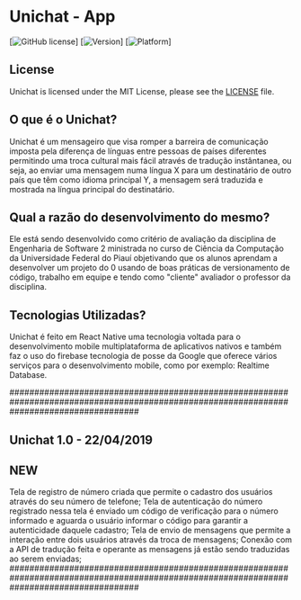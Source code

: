 # Unichat - App

[![GitHub license](https://img.shields.io/badge/license-MIT-blue.svg)]
[![Version](https://img.shields.io/badge/Version-1.0-blue.svg)]
[![Platform](https://img.shields.io/badge/React%20Native-App-green.svg)]

## License
Unichat is licensed under the MIT License, please see the [LICENSE](LICENSE) file.


## O que é o Unichat?
Unichat é um mensageiro que visa romper a barreira de comunicação imposta pela diferença de línguas entre pessoas de países diferentes permitindo uma troca cultural mais fácil através de tradução instântanea, ou seja, ao enviar uma mensagem numa língua X para um destinatário de outro país que têm como idioma principal Y, a mensagem será traduzida e mostrada na língua principal do destinatário.
## Qual a razão do desenvolvimento do mesmo?
Ele está sendo desenvolvido como critério de avaliação da disciplina de Engenharia de Software 2 ministrada no curso de Ciência da Computação da Universidade Federal do Piauí objetivando que os alunos aprendam a desenvolver um projeto do 0 usando de boas práticas de versionamento de código, trabalho em equipe e tendo como "cliente" avaliador o professor da disciplina.
## Tecnologias Utilizadas?
Unichat é feito em React Native uma tecnologia voltada para o desenvolvimento mobile multiplataforma de aplicativos nativos e também faz o uso do firebase tecnologia de posse da Google que oferece vários serviços para o desenvolvimento mobile, como por exemplo: Realtime Database.



##########################################################################################################################################
## Unichat 1.0 - 22/04/2019                                                                                                                                                                                                                                                  
## NEW
  Tela de registro de número criada que permite o cadastro dos usuários através do seu número de telefone;
   Tela de autenticação do número registrado nessa tela é enviado um código de verificação para o número informado e aguarda o usuário         informar o código para garantir a autenticidade daquele cadastro;
   Tela de envio de mensagens que  permite a interação entre dois usuários através da troca de mensagens;
   Conexão com a API de tradução feita e operante as mensagens já estão sendo traduzidas ao serem enviadas; ##########################################################################################################################################
